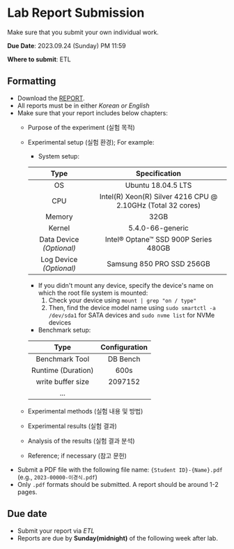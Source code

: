 # Lab Report Submission

Make sure that you submit your own individual work. 

**Due Date**: 2023.09.24 (Sunday) PM 11:59

**Where to submit**: ETL

## Formatting

- Download the [REPORT](./report-template.docx).
- All reports must be in either *Korean or English*
- Make sure that your report includes below chapters:
    - Purpose of the experiment (실험 목적)
    - Experimental setup (실험 환경); For example:
        - System setup:
        
        | Type | Specification |
        |:-----------:|:----------------------------------------------------------:|
        | OS          | Ubuntu 18.04.5 LTS                                         |
        | CPU         | Intel(R) Xeon(R) Silver 4216 CPU @ 2.10GHz (Total 32 cores)|
        | Memory      | 32GB                                                       |
        | Kernel      | 5.4.0-66-generic                                           |
        | Data Device *(Optional)* | Intel® Optane™ SSD 900P Series 480GB          |
        | Log Device *(Optional)* | Samsung 850 PRO SSD 256GB                     |
        
        - If you didn't mount any device, specify the device's name on which the root file system is mounted:
            1. Check your device using `mount | grep "on / type"`
            2. Then, find the device model name using `sudo smartctl -a /dev/sda1` for SATA devices and `sudo nvme list` for NVMe devices
        - Benchmark setup:
      
        | Type | Configuration |
        |:----------------:|:----------------------:|
        | Benchmark Tool   | DB Bench             |
        | Runtime (Duration)          | 600s                  |
        | write buffer size | 2097152 |
        | ... | |

        
    - Experimental methods (실험 내용 및 방법)
    - Experimental results (실험 결과)
    - Analysis of the results (실험 결과 분석)
    - Reference; if necessary (참고 문헌)
- Submit a PDF file with the following file name: `{Student ID}-{Name}.pdf` (e.g., `2023-00000-이경식.pdf`)
- Only `.pdf` formats should be submitted.  A report should be around 1-2 pages.
  

## Due date
- Submit your report via *ETL*
- Reports are due by **Sunday(midnight)** of the following week after lab.
